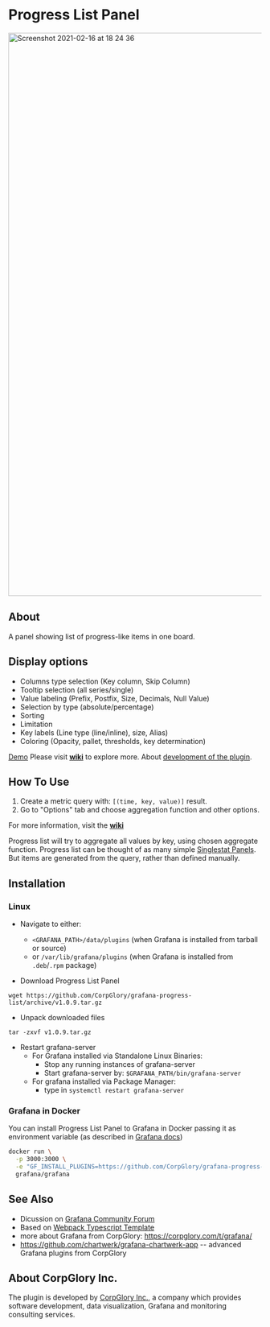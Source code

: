 # Progress List Panel

<img width="1119" alt="Screenshot 2021-02-16 at 18 24 36" src="https://user-images.githubusercontent.com/66464000/108075841-41640500-7084-11eb-9492-6e958d414b82.png">

## About

A panel showing list of progress-like items in one board. 

## Display options 
* Columns type selection (Key column, Skip Column) 
* Tooltip selection (all series/single)
* Value labeling (Prefix, Postfix, Size, Decimals, Null Value)
* Selection by type (absolute/percentage)  
* Sorting
* Limitation 
* Key labels (Line type (line/inline), size, Alias) 
* Coloring (Opacity, pallet, thresholds, key determination) 

[Demo](https://grafana.corpglory.com/d/2v8-HypGk/progress-list-01-basic?orgId=4)
Please visit [**wiki**](https://github.com/CorpGlory/grafana-progress-list/wiki) to explore more.
About [development of the plugin](https://corpglory.com/s/grafana-progress-list/).

## How To Use

1. Create a metric query with: `[(time, key, value)]` result. 
2. Go to "Options" tab and choose aggregation function and other options.

For more information, visit the [**wiki**](https://github.com/CorpGlory/grafana-progress-list/wiki)

Progress list will try to aggregate all values by key, using chosen aggregate function.
Progress list can be thought of as many simple [Singlestat Panels](http://docs.grafana.org/features/panels/singlestat/). But items are generated from the query, rather than defined manually.


## Installation

### Linux
- Navigate to either: 
  - `<GRAFANA_PATH>/data/plugins` (when Grafana is installed from tarball or source) 
  - or `/var/lib/grafana/plugins` (when Grafana is installed from `.deb`/`.rpm` package)

- Download Progress List Panel
```
wget https://github.com/CorpGlory/grafana-progress-list/archive/v1.0.9.tar.gz
```

- Unpack downloaded files
```
tar -zxvf v1.0.9.tar.gz
```

- Restart grafana-server
  - For Grafana installed via Standalone Linux Binaries:
    - Stop any running instances of grafana-server
    - Start grafana-server by:
      ```$GRAFANA_PATH/bin/grafana-server```
  - For grafana installed via Package Manager:
    - type in ```systemctl restart grafana-server```

### Grafana in Docker
You can install Progress List Panel to Grafana in Docker passing it as environment variable (as described in [Grafana docs](http://docs.grafana.org/installation/docker/#installing-plugins-from-other-sources))

```bash
docker run \
  -p 3000:3000 \
  -e "GF_INSTALL_PLUGINS=https://github.com/CorpGlory/grafana-progress-list/archive/v1.0.9.zip;corpglory-progresslist-panel" \
  grafana/grafana
```

## See Also
* Dicussion on [Grafana Community Forum](https://community.grafana.com/t/progress-list-panel/3286)
* Based on [Webpack Typescript Template](https://github.com/CorpGlory/grafana-plugin-template-webpack-typescript)
* more about Grafana from CorpGlory: https://corpglory.com/t/grafana/
* https://github.com/chartwerk/grafana-chartwerk-app -- advanced Grafana plugins from CorpGlory

## About CorpGlory Inc.
The plugin is developed by [CorpGlory Inc.](https://corpglory.com/), a company which provides software development, data visualization, Grafana and monitoring consulting services.
